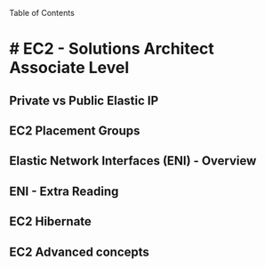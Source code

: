 Table of Contents

# # EC2 - Solutions Architect Associate Level

## Private vs Public Elastic IP

## EC2 Placement Groups

## Elastic Network Interfaces (ENI) - Overview

## ENI - Extra Reading

## EC2 Hibernate

## EC2 Advanced concepts


